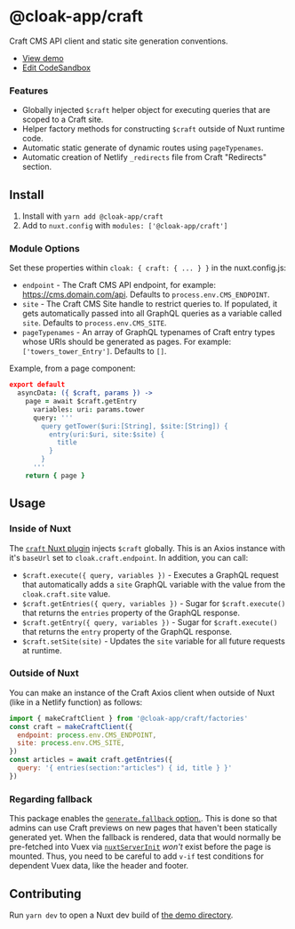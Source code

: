 # @cloak-app/craft

Craft CMS API client and static site generation conventions.

- [View demo](https://cloak-craft.netlify.app)
- [Edit CodeSandbox](https://githubbox.com/BKWLD/cloak-craft)

### Features

- Globally injected `$craft` helper object for executing queries that are scoped to a Craft site.
- Helper factory methods for constructing `$craft` outside of Nuxt runtime code.
- Automatic static generate of dynamic routes using `pageTypenames`.
- Automatic creation of Netlify `_redirects` file from Craft "Redirects" section.

## Install

1. Install with `yarn add @cloak-app/craft`
2. Add to `nuxt.config` with `modules: ['@cloak-app/craft']`

### Module Options

Set these properties within `cloak: { craft: { ... } }` in the nuxt.config.js:

- `endpoint` - The Craft CMS API endpoint, for example: https://cms.domain.com/api.  Defaults to `process.env.CMS_ENDPOINT`.
- `site` - The Craft CMS Site handle to restrict queries to.  If populated, it gets automatically passed into all GraphQL queries as a variable called `site`.  Defaults to `process.env.CMS_SITE`.
- `pageTypenames` - An array of GraphQL typenames of Craft entry types whose URIs should be generated as pages.  For example: `['towers_tower_Entry']`.  Defaults to `[]`.

Example, from a page component:

```coffee
export default
  asyncData: ({ $craft, params }) ->
    page = await $craft.getEntry
      variables: uri: params.tower
      query: '''
        query getTower($uri:[String], $site:[String]) {
          entry(uri:$uri, site:$site) {
            title
          }
        }
      '''
    return { page }
```

## Usage

### Inside of Nuxt

The [`craft` Nuxt plugin](./plugins/craft.js) injects `$craft` globally.  This is an Axios instance with it's `baseUrl` set to `cloak.craft.endpoint`.  In addition, you can call:

- `$craft.execute({ query, variables })` - Executes a GraphQL request that automatically adds a `site` GraphQL variable with the value from the `cloak.craft.site` value.
- `$craft.getEntries({ query, variables })` - Sugar for `$craft.execute()` that returns the `entries` property of the GraphQL response.
- `$craft.getEntry({ query, variables })` - Sugar for `$craft.execute()` that returns the `entry` property of the GraphQL response.
- `$craft.setSite(site)` - Updates the `site` variable for all future requests at runtime.

### Outside of Nuxt

You can make an instance of the Craft Axios client when outside of Nuxt (like in a Netlify function) as follows:

```js
import { makeCraftClient } from '@cloak-app/craft/factories'
const craft = makeCraftClient({
  endpoint: process.env.CMS_ENDPOINT,
  site: process.env.CMS_SITE,
})
const articles = await craft.getEntries({
  query: '{ entries(section:"articles") { id, title } }'
})
```

### Regarding fallback

This package enables the [`generate.fallback` option.](https://nuxtjs.org/docs/configuration-glossary/configuration-generate#fallback).  This is done so that admins can use Craft previews on new pages that haven't been statically generated yet.  When the fallback is rendered, data that would normally be pre-fetched into Vuex via [`nuxtServerInit`](https://nuxtjs.org/docs/directory-structure/store#the-nuxtserverinit-action) _won't_ exist before the page is mounted.  Thus, you need to be careful to add `v-if` test conditions for dependent Vuex data, like the header and footer.

## Contributing

Run `yarn dev` to open a Nuxt dev build of [the demo directory](./demo).
